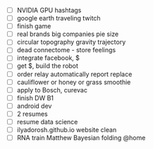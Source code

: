 - [ ] NVIDIA GPU hashtags
- [ ] google earth traveling twitch
- [ ] finish game 	
- [ ] real brands big companies pie size
- [ ] circular topography gravity trajectory
- [ ] dead connectome - store feelings
- [ ] integrate facebook, $
- [ ] get $, build the robot
- [ ] order relay automatically report replace 
- [ ] cauliflower or honey or grass smoothie
- [ ] apply to Bosch, curevac
- [ ] finish DW B1
- [ ] android dev
- [ ] 2 resumes
- [ ] resume data science 
- [ ] ilyadorosh.github.io website clean
- [ ] RNA train Matthew Bayesian folding @home
